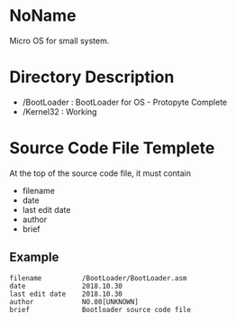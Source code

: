 # NoName

Micro OS for small system.

# Directory Description

* /BootLoader : BootLoader for OS - Protopyte Complete
* /Kernel32   : Working

# Source Code File Templete

At the top of the source code file, it must contain

* filename
* date
* last edit date
* author
* brief

## Example

`filename          /BootLoader/BootLoader.asm`  
`date              2018.10.30`  
`last edit date    2018.10.30`  
`author            NO.00[UNKNOWN]`  
`brief             Bootloader source code file`